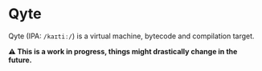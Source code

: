 # Qyte

Qyte (IPA: `/kaɪtiː/`) is a virtual machine, bytecode and compilation target.

**⚠️ This is a work in progress, things might drastically change in the future.**
